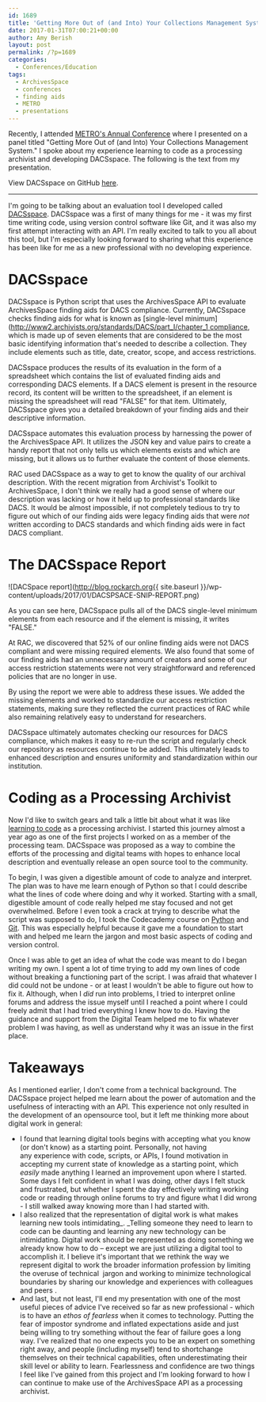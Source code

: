 ```yaml
---
id: 1689
title: 'Getting More Out of (and Into) Your Collections Management System: DACSspace'
date: 2017-01-31T07:00:21+00:00
author: Amy Berish
layout: post
permalink: /?p=1689
categories:
  - Conferences/Education
tags:
  - ArchivesSpace
  - conferences
  - finding aids
  - METRO
  - presentations
---
```

Recently, I attended [METRO's Annual Conference](http://metro.org/events/794/) where I presented on a panel titled "Getting More Out of (and Into) Your Collections Management System." I spoke about my experience learning to code as a processing archivist and developing DACSspace. The following is the text from my presentation.<!--more-->

View DACSspace on GitHub [here](https://github.com/RockefellerArchiveCenter/DACSspace).

* * *

I'm going to be talking about an evaluation tool I developed called [DACSspace](http://blog.rockarch.org/?p=1581). DACSspace was a first of many things for me - it was my first time writing code, using version control software like Git, and it was also my first attempt interacting with an API. I'm really excited to talk to you all about this tool, but I'm especially looking forward to sharing what this experience has been like for me as a new professional with no developing experience.

# DACSspace

DACSspace is Python script that uses the ArchivesSpace API to evaluate ArchivesSpace finding aids for DACS compliance. Currently, DACSspace checks finding aids for what is known as [single-level minimum](http://www2.archivists.org/standards/DACS/part_I/chapter_1 compliance, which is made up of seven elements that are considered to be the most basic identifying information that's needed to describe a collection. They include elements such as title, date, creator, scope, and access restrictions.

DACSspace produces the results of its evaluation in the form of a spreadsheet which contains the list of evaluated finding aids and corresponding DACS elements. If a DACS element is present in the resource record, its content will be written to the spreadsheet, if an element is missing the spreadsheet will read "FALSE" for that item. Ultimately, DACSspace gives you a detailed breakdown of your finding aids and their descriptive information.

DACSspace automates this evaluation process by harnessing the power of the ArchivesSpace API. It utilizes the JSON key and value pairs to create a handy report that not only tells us which elements exists and which are missing, but it allows us to further evaluate the content of those elements.

RAC used DACSspace as a way to get to know the quality of our archival description. With the recent migration from Archivist's Toolkit to ArchivesSpace, I don't think we really had a good sense of where our description was lacking or how it held up to professional standards like DACS. It would be almost impossible, if not completely tedious to try to figure out which of our finding aids were legacy finding aids that were <em>not</em> written according to DACS standards and which finding aids were in fact DACS compliant.

# The DACSspace Report

![DACSpace report](http://blog.rockarch.org{{ site.baseurl }}/wp-content/uploads/2017/01/DACSPSACE-SNIP-REPORT.png)

As you can see here, DACSspace pulls all of the DACS single-level minimum elements from each resource and if the element is missing, it writes "FALSE."

At RAC, we discovered that 52% of our online finding aids were not DACS compliant and were missing required elements. We also found that some of our finding aids had an unnecessary amount of creators and some of our access restriction statements were not very straightforward and referenced policies that are no longer in use.

By using the report we were able to address these issues. We added the missing elements and worked to standardize our access restriction statements, making sure they reflected the current practices of RAC while also remaining relatively easy to understand for researchers.

DACSspace ultimately automates checking our resources for DACS compliance, which makes it easy to re-run the script and regularly check our repository as resources continue to be added. This ultimately leads to enhanced description and ensures uniformity and standardization within our institution.

# Coding as a Processing Archivist

Now I'd like to switch gears and talk a little bit about what it was like [learning to code](http://blog.rockarch.org/?p=1483) as a processing archivist. I started this journey almost a year ago as one of the first projects I worked on as a member of the processing team. DACSspace was proposed as a way to combine the efforts of the processing and digital teams with hopes to enhance local description and eventually release an open source tool to the community.

To begin, I was given a digestible amount of code to analyze and interpret. The plan was to have me learn enough of Python so that I could describe what the lines of code where doing and why it worked. Starting with a small, digestible amount of code really helped me stay focused and not get overwhelmed. Before I even took a crack at trying to describe what the script was supposed to do, I took the Codecademy course on [Python](https://www.codecademy.com/learn/python) and [Git](https://www.codecademy.com/learn/learn-git). This was especially helpful because it gave me a foundation to start with and helped me learn the jargon and most basic aspects of coding and version control.

Once I was able to get an idea of what the code was meant to do I began writing my own. I spent a lot of time trying to add my own lines of code without breaking a functioning part of the script. I was afraid that whatever I did could not be undone - or at least I wouldn't be able to figure out how to fix it. Although, when I _did_ run into problems, I tried to interpret online forums and address the issue myself until I reached a point where I could freely admit that I had tried everything I knew how to do. Having the guidance and support from the Digital Team helped me to fix whatever problem I was having, as well as understand why it was an issue in the first place.

# Takeaways

As I mentioned earlier, I don't come from a technical background. The DACSspace project helped me learn about the power of automation and the usefulness of interacting with an API. This experience not only resulted in the development of an opensource tool, but it left me thinking more about digital work in general:

* I found that learning digital tools begins with accepting what you know (or don't know) as a starting point. Personally, not having any experience with code, scripts, or APIs, I found motivation in accepting my current state of knowledge as a starting point, which _easily_ made anything I learned an improvement upon where I started. Some days I felt confident in what I was doing, other days I felt stuck and frustrated, but whether I spent the day effectively writing working code or reading through online forums to try and figure what I did wrong - I still walked away knowing more than I had started with.
* I also realized that the representation of digital work is what makes learning new tools intimidating_. _Telling someone they need to learn to code can be daunting and learning any new technology can be intimidating. Digital work should be represented as doing something we already know how to do – except we are just utilizing a digital tool to accomplish it. I believe it's important that we rethink the way we represent digital to work the broader information profession by limiting the overuse of technical  jargon and working to minimize technological boundaries by sharing our knowledge and experiences with colleagues and peers .
* And last, but not least, I'll end my presentation with one of the most useful pieces of advice I've received so far as new professional - which is to have an _ethos of fearless_ when it comes to technology. Putting the fear of impostor syndrome and inflated expectations aside and just being willing to try something without the fear of failure goes a long way. I've realized that no one expects you to be an expert on something right away, and people (including myself) tend to shortchange themselves on their technical capabilities, often underestimating their skill level or ability to learn. Fearlessness and confidence are two things I feel like I've gained from this project and I'm looking forward to how I can continue to make use of the ArchivesSpace API as a processing archivist.
